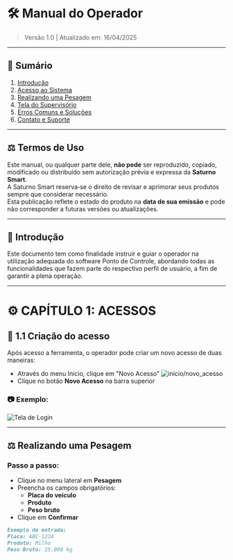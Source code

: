 # 🛠 Manual do Operador

> Versão 1.0 | Atualizado em: 16/04/2025

---

## 📌 Sumário

1. [Introdução](#introdução)
2. [Acesso ao Sistema](#acesso-ao-sistema)
3. [Realizando uma Pesagem](#realizando-uma-pesagem)
4. [Tela do Supervisório](#tela-do-supervisório)
5. [Erros Comuns e Soluções](#erros-comuns-e-soluções)
6. [Contato e Suporte](#contato-e-suporte)

---

## ⚖️ Termos de Uso

Este manual, ou qualquer parte dele, **não pode** ser reproduzido, copiado, modificado ou distribuído sem autorização prévia e expressa da **Saturno Smart**.  
A Saturno Smart reserva‑se o direito de revisar e aprimorar seus produtos sempre que considerar necessário.  
Esta publicação reflete o estado do produto na **data de sua emissão** e pode não corresponder a futuras versões ou atualizações.

---

## 🧾 Introdução

Este documento tem como finalidade instruir e guiar o operador na utilização 
adequada do software Ponto de Controle, abordando todas as funcionalidades que 
fazem parte do respectivo perfil de usuário, a fim de garantir a plena operação. 

---

# ⚙️ CAPÍTULO 1: ACESSOS

## 📌 1.1 Criação do acesso

Após acesso a ferramenta, o operador pode criar um novo acesso de duas maneiras:

- Através do menu Inicio, clique em "Novo Acesso"
![inicio/novo_acesso](./imagens/novo_acesso1.png)
- Clique no botão **Novo Acesso** na barra superior

### 📷 Exemplo:

![Tela de Login](imagens/exemplo1.png)

---

## ⚖ Realizando uma Pesagem

### Passo a passo:

- Clique no menu lateral em **Pesagem**
- Preencha os campos obrigatórios:
  - **Placa do veículo**
  - **Produto**
  - **Peso bruto**
- Clique em **Confirmar**

```markdown
Exemplo de entrada:
Placa: ABC-1234
Produto: Milho
Peso Bruto: 25.000 kg
